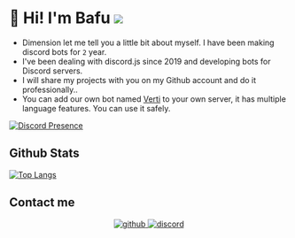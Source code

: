 # 👋 Hi! I'm Bafu <img src="https://komarev.com/ghpvc/?username=Bafuu&color=0BF58A"/>
<script>
const Bafu = { 
 	Nicks: ['Bafu', 'Jutul', 'Jasper', 'JP'],
   	Languages: ['Javascript', 'TypeScript'],
   	Tools: ['VSCode', 'Node', 'DiscordJS'],
   	hobbies:[
       Games: ['Leauge of Legends', 'CS:GO', 'Valorant', 'R6'],
       WatchingAnime: false,
       TVSeries: true
   ],  
   	Projects: {
   	    Verti: "a Moderation Bot Created for Discord",
       Coming Soon: "My new project is at your service very soon"
   	},
 } 
"</h1>"
</script>
- Dimension let me tell you a little bit about myself. I have been making discord bots for `2` year.
- I've been dealing with discord.js since 2019 and developing bots for Discord servers.
- I will share my projects with you on my Github account and do it professionally..
- You can add our own bot named [Verti](https://discord.com/oauth2/authorize?client_id=782666829822165012&permissions=8&scope=bot&redirect_uri=https://discord.gg/nwtcNF9mjw&response_type=code) to your own server, it has multiple language features. You can use it safely.

[![Discord Presence](https://lanyard-profile-readme.vercel.app/api/424512092742352897)](https://discord.com/users/424512092742352897)

## Github Stats  
[![Top Langs](https://github-readme-stats.vercel.app/api/top-langs/?username=anuraghazra)](https://github.com/anuraghazra/github-readme-stats)


## Contact me  
<div align="center">
<a href="https://github.com/Bafuu" target="_blank"> <!--Sol tarafa bak abi orada kendi github linkini koy-->
<img src=https://img.shields.io/badge/github-%2324292e.svg?&style=for-the-badge&logo=github&logoColor=white alt=github style="margin-bottom: 5px;" />
</a>
<a href="https://discord.gg/p6t8CUr9rD" target="_blank">
<img src=https://img.shields.io/badge/discord-%2324292e.svg?&style=for-the-badge&logo=discord&logoColor=white alt=discord style="margin-bottom: 5px;" />
</a> 
 
</div>
